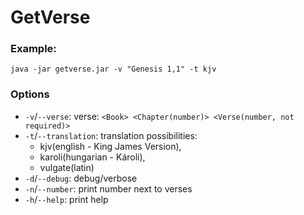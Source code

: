 # GetVerse

### Example:
```
java -jar getverse.jar -v "Genesis 1,1" -t kjv
```
### Options
 - ```-v```/```--verse```: verse: ```<Book> <Chapter(number)> <Verse(number, not required)>```
 - ```-t```/```--translation```: translation possibilities: 
   - kjv(english - King James Version), 
   - karoli(hungarian - Károli), 
   - vulgate(latin)
 - ```-d```/```--debug```: debug/verbose
 - ```-n```/```--number```: print number next to verses
 - ```-h```/```--help```: print help